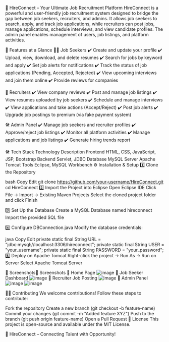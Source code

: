 🚀 HireConnect – Your Ultimate Job Recruitment Platform
HireConnect is a powerful and user-friendly job recruitment system designed to bridge the gap between job seekers, recruiters, and admins. It allows job seekers to search, apply, and track job applications, while recruiters can post jobs, manage applications, schedule interviews, and view candidate profiles. The admin panel enables management of users, job listings, and platform activities.

🌟 Features at a Glance
👨‍💻 Job Seekers
✔️ Create and update your profile
✔️ Upload, view, download, and delete resumes
✔️ Search for jobs by keyword and apply
✔️ Set job alerts for notifications
✔️ Track the status of job applications (Pending, Accepted, Rejected)
✔️ View upcoming interviews and join them online
✔️ Provide reviews for companies

🏢 Recruiters
✔️ View company reviews
✔️ Post and manage job listings
✔️ View resumes uploaded by job seekers
✔️ Schedule and manage interviews
✔️ View applications and take actions (Accept/Reject)
✔️ Post job alerts
✔️ Upgrade job postings to premium (via fake payment system)

🛠️ Admin Panel
✔️ Manage job seekers and recruiter profiles
✔️ Approve/reject job listings
✔️ Monitor all platform activities
✔️ Manage applications and job listings
✔️ Generate hiring trends report

🛠️ Tech Stack
Technology	Description
Frontend	HTML, CSS, JavaScript, JSP, Bootstrap
Backend	Servlet, JDBC
Database	MySQL
Server	Apache Tomcat
Tools	Eclipse, MySQL Workbench
⚙️ Installation & Setup
1️⃣ Clone the Repository

bash
Copy
Edit
git clone https://github.com/your-username/HireConnect.git
cd HireConnect
2️⃣ Import the Project into Eclipse
Open Eclipse IDE
Click File → Import → Existing Maven Projects
Select the cloned project folder and click Finish

3️⃣ Set Up the Database
Create a MySQL Database named hireconnect
Import the provided SQL file

4️⃣ Configure DBConnection.java
Modify the database credentials:

java
Copy
Edit
private static final String URL = "jdbc:mysql://localhost:3306/hireconnect";
private static final String USER = "your_username";
private static final String PASSWORD = "your_password";
5️⃣ Deploy on Apache Tomcat
Right-click the project → Run As → Run on Server
Select Apache Tomcat Server


📸 Screenshots📸 Screenshots
🔹 Home Page
![image](https://github.com/user-attachments/assets/f84112a5-6b4f-400b-8908-3b6cb0ac88c5)
🔹 Job Seeker Dashboard 
![image](https://github.com/user-attachments/assets/f3effaee-ff35-4a3d-8ee0-d7cf55681846)
🔹 Recruiter Job Posting
![image](https://github.com/user-attachments/assets/cdbf54ba-c607-4243-8a3e-ae20dd3c3514)
🔹 Admin Panel
![image](https://github.com/user-attachments/assets/c1926323-02dc-4e07-9226-39cd0cad96fb)
![image](https://github.com/user-attachments/assets/2f566c03-cddb-43a9-9d75-341ea4bdef62)


👨‍💻 Contributing
We welcome contributions! Follow these steps to contribute:

Fork the repository
Create a new branch (git checkout -b feature-name)
Commit your changes (git commit -m "Added feature XYZ")
Push to the branch (git push origin feature-name)
Open a Pull Request
📄 License
This project is open-source and available under the MIT License.

🚀 HireConnect – Connecting Talent with Opportunity!
